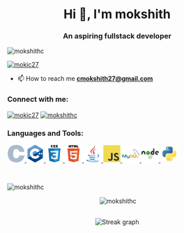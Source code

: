 <h1 align="center">Hi 👋, I'm mokshith</h1>
<h3 align="center">An aspiring fullstack developer</h3>

<p align="left"> <img src="https://komarev.com/ghpvc/?username=mokshithc&label=Profile%20views&color=0e75b6&style=flat" alt="mokshithc" /> </p>

<p align="left"> <a href="https://twitter.com/mokic27" target="blank"><img src="https://img.shields.io/twitter/follow/mokic27?logo=twitter&style=for-the-badge" alt="mokic27" /></a> </p>

- 📫 How to reach me **cmokshith27@gmail.com**
<div align="center">
<h3 align="left">Connect with me:</h3>
<p align="left">
<a href="https://twitter.com/mokic27" target="blank"><img align="center" src="https://raw.githubusercontent.com/rahuldkjain/github-profile-readme-generator/master/src/images/icons/Social/twitter.svg" alt="mokic27" height="30" width="40" /></a>
<a href="https://linkedin.com/in/mokshithc" target="blank"><img align="center" src="https://raw.githubusercontent.com/rahuldkjain/github-profile-readme-generator/master/src/images/icons/Social/linked-in-alt.svg" alt="mokshithc" height="30" width="40" /></a>
</p>
</div>
<div align="center">


<h3 align="left">Languages and Tools:</h3>
<p align="left"> <a href="https://www.cprogramming.com/" target="_blank" rel="noreferrer"> <img src="https://raw.githubusercontent.com/devicons/devicon/master/icons/c/c-original.svg" alt="c" width="40" height="40"/> </a> <a href="https://www.w3schools.com/cpp/" target="_blank" rel="noreferrer"> <img src="https://raw.githubusercontent.com/devicons/devicon/master/icons/cplusplus/cplusplus-original.svg" alt="cplusplus" width="40" height="40"/> </a> <a href="https://www.w3schools.com/css/" target="_blank" rel="noreferrer"> <img src="https://raw.githubusercontent.com/devicons/devicon/master/icons/css3/css3-original-wordmark.svg" alt="css3" width="40" height="40"/> </a> <a href="https://www.w3.org/html/" target="_blank" rel="noreferrer"> <img src="https://raw.githubusercontent.com/devicons/devicon/master/icons/html5/html5-original-wordmark.svg" alt="html5" width="40" height="40"/> </a> <a href="https://www.java.com" target="_blank" rel="noreferrer"> <img src="https://raw.githubusercontent.com/devicons/devicon/master/icons/java/java-original.svg" alt="java" width="40" height="40"/> </a> <a href="https://developer.mozilla.org/en-US/docs/Web/JavaScript" target="_blank" rel="noreferrer"> <img src="https://raw.githubusercontent.com/devicons/devicon/master/icons/javascript/javascript-original.svg" alt="javascript" width="40" height="40"/> </a> <a href="https://www.mysql.com/" target="_blank" rel="noreferrer"> <img src="https://raw.githubusercontent.com/devicons/devicon/master/icons/mysql/mysql-original-wordmark.svg" alt="mysql" width="40" height="40"/> </a> <a href="https://nodejs.org" target="_blank" rel="noreferrer"> <img src="https://raw.githubusercontent.com/devicons/devicon/master/icons/nodejs/nodejs-original-wordmark.svg" alt="nodejs" width="40" height="40"/> </a> <a href="https://www.python.org" target="_blank" rel="noreferrer"> <img src="https://raw.githubusercontent.com/devicons/devicon/master/icons/python/python-original.svg" alt="python" width="40" height="40"/> </a> </p>
</div>
<div align="center">
    <br/>
<p><img align="left" src="https://github-readme-stats.vercel.app/api/top-langs?username=mokshithc&show_icons=true&theme=dark&locale=en&layout=compact" alt="mokshithc" /></p>
  <br/>
<p>&nbsp;<img align="center" src="https://github-readme-stats.vercel.app/api?username=mokshithc&show_icons=true&theme=dark&locale=en" alt="mokshithc" /></p>
    <br/>
 <img src="https://streak-stats.demolab.com?user=Mokshithc&locale=en&mode=daily&theme=dark&hide_border=false&border_radius=5" height="220" alt="Streak graph" />
  <br/>



</div>
